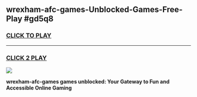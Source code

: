 
## wrexham-afc-games-Unblocked-Games-Free-Play #gd5q8
<h3>
<a href="https://us.freeplayer.one?title=wrexham-afc-games&ref=9M">CLICK TO PLAY</a></h3>
<hr>

<h3>
<a href="https://us.freeplayer.one?title=wrexham-afc-games&ref=9M">CLICK 2 PLAY</a>
  
</h3>

<a href="https://us.freeplayer.one?title=wrexham-afc-games&ref=9M"><img src="https://clearcache.store/games.png"></a>


**wrexham-afc-games games unblocked: Your Gateway to Fun and Accessible Online Gaming**
